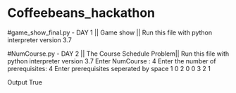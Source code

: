 # Coffeebeans_hackathon

#game_show_final.py - DAY 1 || Game show ||
Run this file with python interpreter version 3.7


#NumCourse.py - DAY 2 || The Course Schedule Problem||
  Run this file with python interpreter version 3.7
  Enter NumCourse : 4
  Enter the number of prerequisites: 4
  Enter prerequisites seperated by space
  1 0 
  2 0
  0 3
  2 1

  Output
  True
